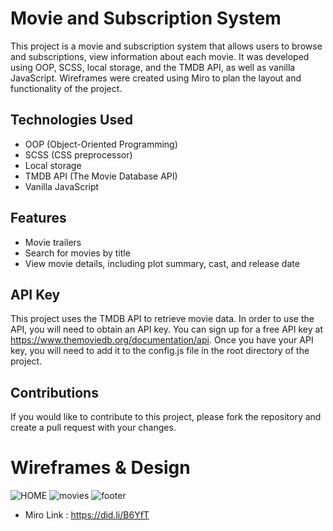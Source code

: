 # Movie and Subscription System
This project is a movie and subscription system that allows users to browse and subscriptions,  view information about each movie. It was developed using OOP, SCSS, local storage, and the TMDB API, as well as vanilla JavaScript. Wireframes were created using Miro to plan the layout and functionality of the project.

## Technologies Used
* OOP (Object-Oriented Programming)
* SCSS (CSS preprocessor)
* Local storage
* TMDB API (The Movie Database API)
* Vanilla JavaScript
## Features
* Movie trailers
* Search for movies by title
* View movie details, including plot summary, cast, and release date

## API Key
This project uses the TMDB API to retrieve movie data. In order to use the API, you will need to obtain an API key. You can sign up for a free API key at https://www.themoviedb.org/documentation/api. Once you have your API key, you will need to add it to the config.js file in the root directory of the project.

## Contributions
If you would like to contribute to this project, please fork the repository and create a pull request with your changes.

# Wireframes & Design
![HOME](https://user-images.githubusercontent.com/105584546/178679807-80976d15-4767-41c1-bf73-f1c6ec65ce6d.jpg)
![movies](https://user-images.githubusercontent.com/105584546/178680210-54e09ad8-7129-4d3b-907d-5c96eb376741.jpg)
![footer](https://user-images.githubusercontent.com/105584546/178680337-823953ca-3844-4c99-aaf3-7d15e35f7ac0.jpg)


* Miro Link : https://did.li/B6YfT
